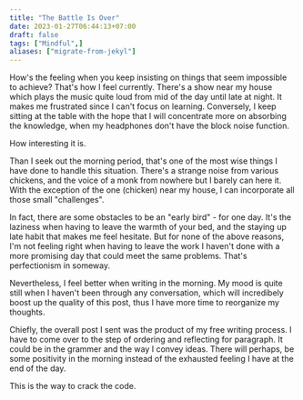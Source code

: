 ```yaml
---
title: "The Battle Is Over"
date: 2023-01-27T06:44:13+07:00
draft: false
tags: ["Mindful",]
aliases: ["migrate-from-jekyl"]
---
```

How's the feeling when you keep insisting on things that seem impossible to achieve? That's how I feel currently. There's a show near my house which plays the music quite loud from mid of the day until late at night. It makes me frustrated since I can't focus on learning. Conversely, I keep sitting at the table with the hope that I will concentrate more on absorbing the knowledge, when my headphones don't have the block noise function. 
<!--more-->

How interesting it is. 

Than I seek out the morning period, that's one of the most wise things I have done to handle this situation. There's a strange noise from various chickens, and the voice of a monk from nowhere but I barely can here it. With the exception of the one (chicken) near my house, I can incorporate all those small "challenges". 

In fact, there are some obstacles to be an "early bird" - for one day. It's the laziness when having to leave the warmth of your bed, and the staying up late habit that makes me feel hesitate. But for none of the above reasons, I'm not feeling right when having to leave the work I haven't done with a more promising day that could meet the same problems. That's perfectionism in someway. 

Nevertheless, I feel better when writing in the morning. My mood is quite still when I haven't been through any conversation, which will incredibely boost up the quality of this post, thus I have more time to reorganize my thoughts. 

Chiefly, the overall post I sent was the product of my free writing process. I have to come over to the step of ordering and reflecting for paragraph. It could be in the grammer and the way I convey ideas. There will perhaps, be some positivity in the morning instead of the exhausted feeling I have at the end of the day. 

This is the way to crack the code. 
